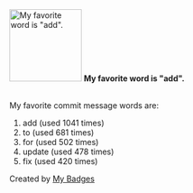 <img src="https://github.com/my-badges/my-badges/blob/master/src/all-badges/favorite-word/favorite-word.png?raw=true" alt="My favorite word is &quot;add&quot;." title="My favorite word is &quot;add&quot;." width="128">
<strong>My favorite word is &quot;add&quot;.</strong>
<br><br>

My favorite commit message words are:

1. add (used 1041 times)
2. to (used 681 times)
3. for (used 502 times)
4. update (used 478 times)
5. fix (used 420 times)


Created by <a href="https://github.com/my-badges/my-badges">My Badges</a>